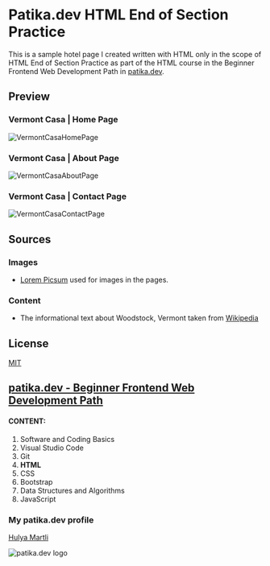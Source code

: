 # Patika.dev HTML End of Section Practice

This is a sample hotel page I created written with HTML only in the scope of HTML End of Section Practice as part of the HTML course in the Beginner Frontend Web Development Path in [patika.dev](https://patika.dev/).

## Preview

### Vermont Casa | Home Page

![VermontCasaHomePage](https://lh3.googleusercontent.com/P0GEA1gjZrz6dND-FqiwqYg6jCQhZBWi5WKR3WVQWYLOeDpD8RmyHjnIlQkuedVa6hRqLrxbONFe8-JPIz7iMt_ER7IzREhPDi3EVcCvg3sqM901cO19D6xzrr0Q8re2R-o1QT-ocnY=w2400)

### Vermont Casa | About Page

![VermontCasaAboutPage](https://lh3.googleusercontent.com/_H5Z0WOW40PGqk2hp9WQupMKLr2T_yyIjKcUO1K-xR3SLPrDukYTSirBM2rUVPwCd52n6gvmU2B2ViaUDTKtY8YaOTDj-SHHSgAlkRPqzOoOfFzRwfWeaI6SueHyLkGvLpe4A51_8uI=w2400)

### Vermont Casa | Contact Page

![VermontCasaContactPage](https://lh3.googleusercontent.com/dnC-1PIWXy_kuE-BAPEBX0proNFeQ8cflynFO6TjYNbRtsWs0AQ1ffFNz8SiR7cCQfFu5aqWFn3IA7yBAyElo3U8-4Z0qz8xFcDoo4aGPD8S6av_S1boOcRJ6AG32j5uONkON0xKGjM=w2400)

## Sources

### Images

- [Lorem Picsum](https://picsum.photos/) used for images in the pages.

### Content

- The informational text about Woodstock, Vermont taken from [Wikipedia](https://en.wikipedia.org/wiki/Woodstock,_Vermont)

## License

[MIT](https://choosealicense.com/licenses/mit/)

## [patika.dev - Beginner Frontend Web Development Path](https://app.patika.dev/paths/baslangic-seviye-frontend-web-development-patikasi)

#### CONTENT:
1. Software and Coding Basics
2. Visual Studio Code
3. Git
4. **HTML**
5. CSS
6. Bootstrap
7. Data Structures and Algorithms
8. JavaScript

### My patika.dev profile

[Hulya Martli](https://app.patika.dev/hulyamartli)

![patika.dev logo](https://kpm.metu.edu.tr/wp-content/uploads/2022/03/patikaLogo-2.png)
